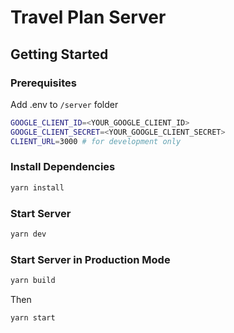 # Travel Plan Server

## Getting Started

### Prerequisites

Add .env to `/server` folder

```bash
GOOGLE_CLIENT_ID=<YOUR_GOOGLE_CLIENT_ID>
GOOGLE_CLIENT_SECRET=<YOUR_GOOGLE_CLIENT_SECRET>
CLIENT_URL=3000 # for development only
```

### Install Dependencies

```bash
yarn install
```

### Start Server

```bash
yarn dev
```

### Start Server in Production Mode

```bash
yarn build
```

Then

```bash
yarn start
```
